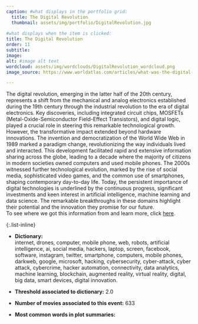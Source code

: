 ```yaml
---
caption: #what displays in the portfolio grid:
  title: The Digital Revolution
  thumbnail: assets/img/portfolio/DigitalRevolution.jpg
  
#what displays when the item is clicked:
title: The Digital Revolution
order: 11
subtitle: 
image:
alt: #image alt text
wordcloud: assets/img/wordclouds/DigitalRevolution_wordcloud.png
image_source: https://www.worldatlas.com/articles/what-was-the-digital-revolution.html

---
```

The digital revolution, emerging in the latter half of the 20th century, represents a shift from the mechanical and analog electronics established during the 19th century through the industrial revolution to the era of digital electronics. Key discoveries, including integrated circuit chips, MOSFETs (Metal-Oxide-Semiconductor Field-Effect Transistors), and digital logic, played a crucial role in steering this remarkable technological growth. However, the transformative impact extended beyond hardware innovations. The invention and democratization of the World Wide Web in 1989 marked a paradigm change, revolutionizing the way individuals lived and interacted. This development facilitated rapid and extensive information sharing across the globe, leading to a decade where the majority of citizens in modern societies owned computers and used mobile phones. The 2000s witnessed further technological evolution, marked by the rise of social media, sophisticated video games, and the common use of smartphones, shaping contemporary day-to-day life. Today, the persistent importance of digital technologies is underlined by the continuous progress, significant investments and keen interest in artificial intelligence, machine learning and data science. The remarkable breakthroughs in these domains highlight their potential and the innovation they promise for our future.\
To see where we got this information from and learn more, click [here](https://en.wikipedia.org/wiki/Digital_Revolution).

{:.list-inline} 
- **Dictionary:**\
internet, drones, computer, mobile phone, web, robots, artificial intelligence, ai, social media, hackers, laptop, screen, facebook, software, instagram, twitter, smartphone, computers, mobile phones, darkweb, google, microsoft, hacking, cybersecurity, cyber-attack, cyber attack, cybercrime, hacker automation, connectivity, data analytics, machine learning, blockchain, augmented reality, virtual reality, digital, big data, smart devices, digital innovation.

- **Threshold associated to dictionary:** 2.0

- **Number of movies associated to this event:** 633

- **Most common words in plot summaries:** 
